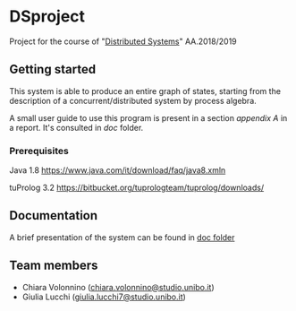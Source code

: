 # DSproject
Project for the course of "[Distributed Systems](https://www.unibo.it/en/teaching/course-unit-catalogue/course-unit/2019/412591)" AA.2018/2019

## Getting started
This system is able to produce an entire graph of states, starting from the description of a concurrent/distributed system by process algebra.

A small user guide to use this program is present in a section *appendix A* in a report. It's consulted in *doc* folder.

### Prerequisites
Java 1.8 https://www.java.com/it/download/faq/java8.xmln

tuProlog 3.2 https://bitbucket.org/tuprologteam/tuprolog/downloads/

## Documentation
A brief presentation of the system can be found in [doc folder]()

## Team members
- Chiara Volonnino (chiara.volonnino@studio.unibo.it)
- Giulia Lucchi (giulia.lucchi7@studio.unibo.it)
